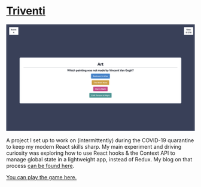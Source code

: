# [Triventi](https://petehanner.github.io/triventi/)

![Demo Image](demo_image.png "Demo Image")

A project I set up to work on (intermittently) during the COVID-19 quarantine to keep my modern React skills sharp. My main experiment and driving curiosity was exploring how to use React hooks & the Context API to manage global state in a lightweight app, instead of Redux.
My blog on that process [can be found here](https://petehanner.medium.com/how-to-set-up-react-global-state-with-hooks-not-redux-263888b9e36c).

[You can play the game here.](https://petehanner.github.io/triventi/)